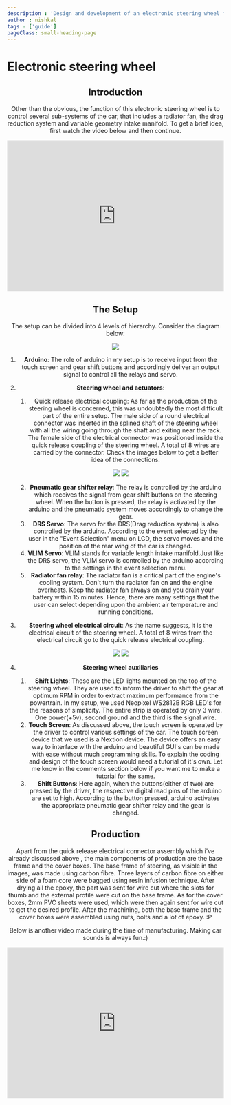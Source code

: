 ```yaml
---
description : 'Design and development of an electronic steering wheel for a Formula student car'
author : nishkal
tags : ['guide']
pageClass: small-heading-page
---
```


# Electronic steering wheel

<Header />

## Introduction
Other than the obvious, the function of this electronic steering wheel is to control several sub-systems of the car, that includes a radiator fan, the drag reduction system and variable geometry intake manifold. To get a brief idea, first watch the video below and then continue.

<iframe width="100%" height="350" src="https://www.youtube.com/embed/iABpj2nnqXU" frameborder="0" allow="autoplay; encrypted-media" allowfullscreen></iframe>

## The Setup
The setup can be divided into 4 levels of hierarchy. Consider the diagram below:

![](~@buildAssets/pictures/steering-wheel-0.png)

1. __Arduino__: The role of arduino in my setup is to receive input from the touch screen and gear shift buttons and accordingly deliver an output signal to control all the relays and servo.

2. __Steering wheel and actuators__:
   1. Quick release electrical coupling: As far as the production of the steering wheel is concerned, this was undoubtedly the most difficult part of the entire setup. The male side of a round electrical connector was inserted in the splined shaft of the steering wheel with all the wiring going through the shaft and exiting near the rack. The female side of the electrical connector was positioned inside the quick release coupling of the steering wheel. A total of 8 wires are carried by the connector. Check the images below to get a better idea of the connections.

    <p style="text-align:center">
        <img src="~@buildAssets/pictures/steering-wheel-2.jpg"/>
        <img src="~@buildAssets/pictures/steering-wheel-3.jpg"/>
    </p>

   2. __Pneumatic gear shifter relay__: The relay is controlled by the arduino which receives the signal from gear shift buttons on the steering wheel. When the button is pressed, the relay is activated by the arduino and the pneumatic system moves accordingly to change the gear.
   3. __DRS Servo__: The servo for the DRS(Drag reduction system) is also controlled by the arduino. According to the event selected by the user in the "Event Selection" menu on LCD, the servo moves and the position of the rear wing of the car is changed.
   4. __VLIM Servo__: VLIM stands for variable length intake manifold.Just like the DRS servo, the VLIM servo is controlled by the arduino according to the settings in the event selection menu.
   5. __Radiator fan relay__: The radiator fan is a critical part of the engine's cooling system. Don't turn the radiator fan on and the engine overheats. Keep the radiator fan always on and you drain your battery within 15 minutes. Hence, there are many settings that the user can select depending upon the ambient air temperature and running conditions.

3. __Steering wheel electrical circuit__: As the name suggests, it is the electrical circuit of the steering wheel. A total of 8 wires from the electrical circuit go to the quick release electrical coupling.    

    <p style="text-align:center">
        <img src="~@buildAssets/pictures/steering-wheel-4.png"/>
        <img src="~@buildAssets/pictures/steering-wheel-5.png"/>
    </p>

4. __Steering wheel auxiliaries__
   1. __Shift Lights__: These are the LED lights mounted on the top of the steering wheel. They are used to inform the driver to shift the gear at optimum RPM in order to extract maximum performance from the powertrain. In my setup, we used Neopixel WS2812B RGB LED's for the reasons of simplicity. The entire strip is operated by only 3 wire. One power(+5v), second ground and the third is the signal wire.
   2. __Touch Screen__: As discussed above, the touch screen is operated by the driver to control various settings of the car. The touch screen device that we used is a Nextion device. The device offers an easy way to interface with the arduino and beautiful GUI's can be made with ease without much programming skills. To explain the coding and design of the touch screen would need a tutorial of it's own. Let me know in the comments section below if you want me to make a tutorial for the same.
   3. __Shift Buttons__: Here again, when the buttons(either of two) are pressed by the driver, the respective digital read pins of the arduino are set to high. According to the button pressed, arduino activates the appropriate pneumatic gear shifter relay and the gear is changed.

## Production
Apart from the quick release electrical connector assembly which i've already discussed above , the main components of production are the base frame and the cover boxes. The base frame of steering, as visible in the images, was made using carbon fibre. Three layers of carbon fibre on either side of a foam core were bagged using resin infusion technique. After drying all the epoxy, the part was sent for wire cut where the slots for thumb and the external profile were cut on the base frame. As for the cover boxes, 2mm PVC sheets were used, which were then again sent for wire cut to get  the desired profile. After the machining, both the base frame and the cover boxes were assembled using nuts, bolts and a lot of epoxy. :P 

Below is another video made during the time of manufacturing. Making car sounds is always fun.:)

<iframe width="100%" height="350" src="https://www.youtube.com/embed/uTClqEjpTrg" frameborder="0" allow="autoplay; encrypted-media" allowfullscreen></iframe>